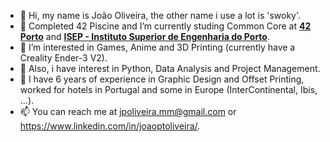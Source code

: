 - 👋 Hi, my name is João Oliveira, the other name i use a lot is 'swoky'.
- 🌱 Completed 42 Piscine and I’m currently studing Common Core at [**42 Porto**](https://www.42porto.com) and [**ISEP - Instituto Superior de Engenharia do Porto**](https://www.isep.ipp.pt).
- 👀 I’m interested in Games, Anime and 3D Printing (currently have a Creality Ender-3 V2).
- 🌱 Also, i have interest in Python, Data Analysis and Project Management.
- 💞️ I have 6 years of experience in Graphic Design and Offset Printing, worked for hotels in Portugal and some in Europe (InterContinental, Ibis, ...).
- 📫 You can reach me at jpoliveira.mm@gmail.com or https://www.linkedin.com/in/joaoptoliveira/.

<!---
swokyisalreadytaken/swokyisalreadytaken is a ✨ special ✨ repository because its `README.md` (this file) appears on your GitHub profile.
You can click the Preview link to take a look at your changes.
--->

